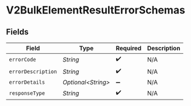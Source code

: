 # V2BulkElementResultErrorSchemas


## Fields

| Field               | Type                | Required            | Description         |
| ------------------- | ------------------- | ------------------- | ------------------- |
| `errorCode`         | *String*            | :heavy_check_mark:  | N/A                 |
| `errorDescription`  | *String*            | :heavy_check_mark:  | N/A                 |
| `errorDetails`      | *Optional\<String>* | :heavy_minus_sign:  | N/A                 |
| `responseType`      | *String*            | :heavy_check_mark:  | N/A                 |